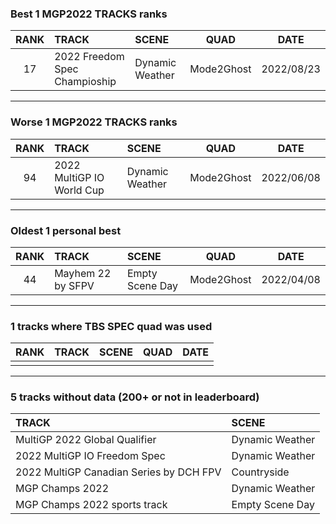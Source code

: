 ### Best 1 MGP2022 TRACKS ranks
|RANK|TRACK|SCENE|QUAD|DATE|
|:---:|:---|:---|:---:|:---:|
|17|2022 Freedom Spec Champioship|Dynamic Weather|Mode2Ghost|2022/08/23|
---
### Worse 1 MGP2022 TRACKS ranks
|RANK|TRACK|SCENE|QUAD|DATE|
|:---:|:---|:---|:---:|:---:|
|94|2022 MultiGP IO World Cup|Dynamic Weather|Mode2Ghost|2022/06/08|
---
### Oldest 1 personal best
|RANK|TRACK|SCENE|QUAD|DATE|
|:---:|:---|:---|:---:|:---:|
|44|Mayhem 22 by SFPV|Empty Scene Day|Mode2Ghost|2022/04/08|
---
### 1 tracks where TBS SPEC quad was used
|RANK|TRACK|SCENE|QUAD|DATE|
|:---:|:---|:---|:---:|:---:|
||||||
---
### 5 tracks without data (200+ or not in leaderboard)
|TRACK|SCENE|
|:---|:---|
|MultiGP 2022 Global Qualifier|Dynamic Weather|
|2022 MultiGP IO Freedom Spec|Dynamic Weather|
|2022 MultiGP Canadian Series by DCH FPV|Countryside|
|MGP Champs 2022|Dynamic Weather|
|MGP Champs 2022 sports track|Empty Scene Day|
